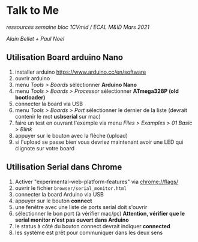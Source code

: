 # Talk to Me
*ressources semaine bloc 1CVmid / ECAL M&ID Mars 2021*

*Alain Bellet + Paul Noel*

## Utilisation Board arduino Nano 
1. installer arduino https://www.arduino.cc/en/software
2. ouvrir arduino
3. menu *Tools > Boards* sélectionner  **Arduino Nano**
4. menu *Tools > Boards > Processor* sélectionner **ATmega328P (old bootloader)**
5. connecter la board via USB
6. menu *Tools > Boards > Port* sélectionner le dernier de la liste (devrait contenir le mot **usbserial** sur mac)
7. faire un test en ouvrant l'exemple via menu *Files > Examples > 01 Basic > Blink*
8. appuyer sur le bouton avec la flèche (upload)
9. si l'upload se passe bien vous devriez maintenant avoir une LED qui clignote sur votre board


## Utilisation Serial dans Chrome
1. Activer "experimental-web-platform-features" via [chrome://flags/](chrome://flags/) 
2. ouvrir le fichier `browser/serial_monitor.html`
3. connecter la board Arduino via USB
4. appuyer sur le bouton **connect**
5. une fenêtre avec une liste de ports serial doit s'ouvrir
6. sélectionner le bon port (à vérifier mac/pc) **Attention, vérifier que le serial monitor n'est pas ouvert dans Arduino**
7. le status à côté du bouton connect devrait indiquer **connected**
8. les système est prêt pour communiquer dans les deux sens
